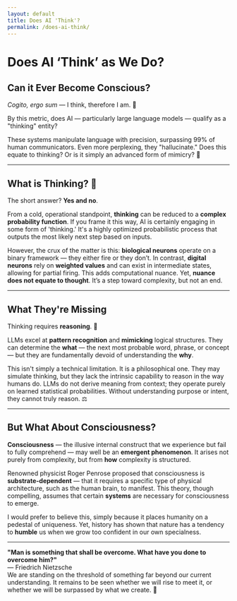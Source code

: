 ```yaml
---
layout: default  
title: Does AI 'Think'?  
permalink: /does-ai-think/  
---
```


# Does AI ‘Think’ as We Do?  
## Can it Ever Become Conscious?

*Cogito, ergo sum* — I think, therefore I am. 🤖

By this metric, does AI — particularly large language models — qualify as a "thinking" entity?

These systems manipulate language with precision, surpassing 99% of human communicators. Even more perplexing, they "hallucinate." Does this equate to thinking? Or is it simply an advanced form of mimicry? 🤔

---

## What is Thinking? 🧠

The short answer? **Yes and no**. 

From a cold, operational standpoint, **thinking** can be reduced to a **complex probability function**. If you frame it this way, AI is certainly engaging in some form of 'thinking.' It's a highly optimized probabilistic process that outputs the most likely next step based on inputs.

However, the crux of the matter is this: **biological neurons** operate on a binary framework — they either fire or they don’t. In contrast, **digital neurons** rely on **weighted values** and can exist in intermediate states, allowing for partial firing. This adds computational nuance. Yet, **nuance does not equate to thought**. It’s a step toward complexity, but not an end. 

---

## What They're Missing

Thinking requires **reasoning**. 🤔

LLMs excel at **pattern recognition** and **mimicking** logical structures. They can determine the **what** — the next most probable word, phrase, or concept — but they are fundamentally devoid of understanding the **why**.  

This isn't simply a technical limitation. It is a philosophical one. They may simulate thinking, but they lack the intrinsic capability to reason in the way humans do. LLMs do not derive meaning from context; they operate purely on learned statistical probabilities. Without understanding purpose or intent, they cannot truly reason. ⚖️

---

## But What About Consciousness? 

**Consciousness** — the illusive internal construct that we experience but fail to fully comprehend — may well be an **emergent phenomenon**. It arises not purely from complexity, but from **how** complexity is structured.

Renowned physicist Roger Penrose proposed that consciousness is **substrate-dependent** — that it requires a specific type of physical architecture, such as the human brain, to manifest. This theory, though compelling, assumes that certain **systems** are necessary for consciousness to emerge. 

I would prefer to believe this, simply because it places humanity on a pedestal of uniqueness. Yet, history has shown that nature has a tendency to **humble** us when we grow too confident in our own specialness.

---

**"Man is something that shall be overcome. What have you done to overcome him?"**  
— Friedrich Nietzsche  
We are standing on the threshold of something far beyond our current understanding. It remains to be seen whether we will rise to meet it, or whether we will be surpassed by what we create. 🦾
